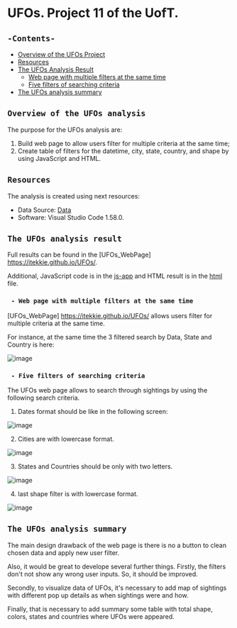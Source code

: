 # UFOs. Project 11 of the UofT.
## `-Contents-`	
	
- [Overview of the UFOs Project](#overview-of-the-UFOs-analysis)	
- [Resources](#resources)	
- [The UFOs Analysis Result](#the-UFOs-analysis-result)	
  - [Web page with multiple filters at the same time](#Web-page-with-multiple-filters-at-the-same-time)	
  - [Five filters of searching criteria](#Five-filters-of-searching-criteria)
- [The UFOs analysis summary](#the-UFOs-analysis-summary)	
	
## `Overview of the UFOs analysis`	
	
The purpose for the UFOs analysis are: 	
1.  Build web page to allow users filter for multiple criteria at the same time; 
2.  Create table of filters for the datetime, city, state, country, and shape by using JavaScript and HTML.
## `Resources`	
The analysis is created using next resources:	
  - Data Source: [Data](.//js/data.js)	
  - Software: Visual Studio Code 1.58.0.	
## `The UFOs analysis result`	
	
Full results can be found in the [UFOs_WebPage] https://itekkie.github.io/UFOs/.

Additional, JavaScript code is in the [js-app](./js/app.js) and HTML result is in the [html](./index.html) file.

### ` - Web page with multiple filters at the same time`	

[UFOs_WebPage] https://itekkie.github.io/UFOs/ allows users filter for multiple criteria at the same time.

For instance, at the same time the 3 filtered search by Data, State and Country is here:

![image](https://user-images.githubusercontent.com/68247343/133020929-e9d16205-784a-4eaf-8ae8-f46ac4e7ab63.png)

### ` - Five filters of searching criteria`	

The UFOs web page allows to search through sightings by using the following search criteria. 

1. Dates format should be like in the following screen: 

![image](https://user-images.githubusercontent.com/68247343/133020974-cfec3ef2-e0b8-4dfc-a9f6-68d656b48085.png)

2. Cities are with lowercase format.

![image](https://user-images.githubusercontent.com/68247343/133020993-22b184b3-3027-4176-ba6b-68818f317ae4.png)

3. States and Countries should be only with two letters.

![image](https://user-images.githubusercontent.com/68247343/133021008-f06c7271-b00a-4ea6-bf84-7919d6643be6.png)

4. last shape filter is with lowercase format.

![image](https://user-images.githubusercontent.com/68247343/133021017-0a8ea621-7176-4623-a727-00df1642ed73.png)

## `The UFOs analysis summary`	

The main design drawback of the web page is there is no a button to clean chosen data and apply new user filter. 

Also, it would be great to develope several further things.
Firstly, the filters don't not show any wrong user inputs. So, it should be improved. 

Secondly, to visualize data of UFOs, it's necessary to add map of sightings with different pop up details as when sightings were and how.

Finally, that is necessary to add summary some table with total shape, colors, states and countries where UFOs were appeared.
